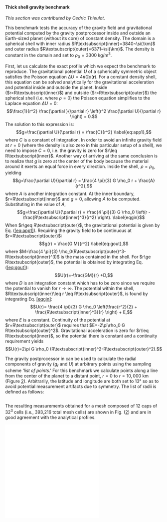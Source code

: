 #### Thick shell gravity benchmark

*This section was contributed by Cedric Thieulot.*

This benchmark tests the accuracy of the gravity field and gravitational
potential computed by the gravity postprocessor inside and outside an
Earth-sized planet (without its core) of constant density. The domain is a
spherical shell with inner radius $R\textsubscript{inner}=3840~\si{\km}$ and
outer radius $R\textsubscript{outer}=6371~\si{\km}$. The density is constant
in the domain and set to $\rho_0=3300~\si{\kg\per\cubic\metre}$.

First, let us calculate the exact profile which we expect the benchmark to
reproduce. The gravitational potential $U$ of a spherically symmetric object
satisfies the Poisson equation $\Delta U = 4\pi G \rho(\mathbf r)$. For a
constant density shell, this equation can be solved analytically for the
gravitational acceleration and potential inside and outside the planet. Inside
($r<R\textsubscript{inner}$) and outside ($r>R\textsubscript{outer}$) the
spherical shell (i.e. where $\rho=0$) the Poisson equation simplifies to the
Laplace equation $\Delta U=0$:
$$\frac{1}{r^2} \frac{\partial }{\partial r} \left(r^2 \frac{\partial U}{\partial r} \right) = 0.$$
The solution to this expression is:
$$g=\frac{\partial U}{\partial r} = \frac{C}{r^2} \label{eq:app1},$$ where $C$
is a constant of integration. In order to avoid an infinite gravity field at
$r=0$ (where the density is also zero in this particular setup of a shell), we
need to impose $C=0$, i.e. the gravity is zero for
$r\leq R\textsubscript{inner}$. Another way of arriving at the same conclusion
is to realize that $g$ is zero at the center of the body because the material
around it exerts an equal force in every direction. Inside the shell,
$\rho=\rho_0$, yielding
$$g=\frac{\partial U}{\partial r} = \frac{4 \pi}{3} G \rho_0 r + \frac{A}{r^2},$$
where $A$ is another integration constant. At the inner boundary,
$r=R\textsubscript{inner}$ and $g=0$, allowing $A$ to be computed.
Substituting in the value of $A$,
$$g=\frac{\partial U}{\partial r} = \frac{4 \pi}{3} G \rho_0
\left(r - \frac{R\textsubscript{inner}^3}{r^2} \right). \label{eqgin}$$ When
$r\geq R\textsubscript{outer}$, the gravitational potential is given by Eq.
([\[eq:app1\]][1]). Requiring the gravity field to be continuous at
$r=R\textsubscript{outer}$: $$g(r) = \frac{G M}{r^2} \label{eq:gout},$$ where
$M=\frac{4 \pi}{3} \rho_0(R\textsubscript{outer}^3-R\textsubscript{inner}^3)$
is the mass contained in the shell. For $r\ge R\textsubscript{outer}$, the
potential is obtained by integrating Eq.([\[eq:gout\]][2]):
$$U(r)=-\frac{GM}{r} +D,$$ where $D$ is an integration constant which has to
be zero since we require the potential to vanish for $r\rightarrow \infty$.
The potential within the shell,
$R\textsubscript{inner}\leq r \leq R\textsubscript{outer}$, is found by
integrating Eq.&nbsp;[\[eqgin\]][3]:
$$U(r)= \frac{4 \pi}{3} G \rho_0 \left(\frac{r^2}{2} + \frac{R\textsubscript{inner}^3}{r} \right)  + E,$$
where $E$ is a constant. Continuity of the potential at
$r=R\textsubscript{outer}$ requires that
$E=-2\pi\rho_0 G R\textsubscript{outer}^2$. Gravitational acceleration is zero
for $r\leq R\textsubscript{inner}$, so the potential there is constant and a
continuity requirement yields
$$U(r)=2\pi G \rho_0 (R\textsubscript{inner}^2-R\textsubscript{outer}^2).$$

The gravity postprocessor in can be used to calculate the radial components of
gravity ($g_r$ and $U$) at arbitrary points using the sampling scheme
&lsquo;*list of points*.&rsquo; For this benchmark we calculate points along a
line from the center of the planet to a distant point, $r=0$ to
$r=10,000~\si{\km}$ (Figure [2]). Arbitrarily, the latitude and longitude
are both set to $13\si{\degree}$ so as to avoid potential measurement
artifacts due to symmetry. The list of radii is defined as follows:

``` prmfile
```

The resulting measurements obtained for a mesh composed of 12 caps of $32^3$
cells (i.e., 393,216 total mesh cells) are shown in Fig.&nbsp;([2]) and are
in good agreement with the analytical profiles.

<embed src="cookbooks/benchmarks/gravity_thick_shell/doc/gravity_g.pdf" title="fig:" id="fig:grav-thick-shell" style="width:8cm" />
<embed src="cookbooks/benchmarks/gravity_thick_shell/doc/gravity_U.pdf" title="fig:" id="fig:grav-thick-shell" style="width:8cm" />

  [1]: #eq:app1
  [2]: #eq:gout
  [3]: #eqgin
  [2]: #fig:grav-thick-shell
